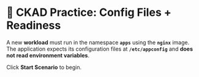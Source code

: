 # 📝 CKAD Practice: Config Files + Readiness

A new **workload** must run in the namespace **`apps`** using the **`nginx`** image. The application expects its configuration files at **`/etc/appconfig`** and **does not read environment variables**.


Click **Start Scenario** to begin.
